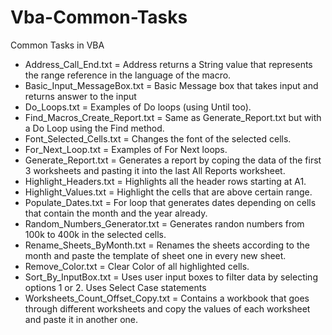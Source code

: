 # Vba-Common-Tasks
Common Tasks in VBA

- Address_Call_End.txt = Address returns a String value that represents the range reference in the language of the macro.
- Basic_Input_MessageBox.txt = Basic Message box that takes input and returns answer to the input
- Do_Loops.txt = Examples of Do loops (using Until too).
- Find_Macros_Create_Report.txt = Same as Generate_Report.txt but with a Do Loop using the Find method.
- Font_Selected_Cells.txt = Changes the font of the selected cells.
- For_Next_Loop.txt = Examples of For Next loops.
- Generate_Report.txt = Generates a report by coping the data of the first 3 worksheets and pasting it into the last All Reports worksheet.
- Highlight_Headers.txt = Highlights all the header rows starting at A1.
- Highlight_Values.txt = Highlight the cells that are above certain range.
- Populate_Dates.txt = For loop that generates dates depending on cells that contain the month and the year already.
- Random_Numbers_Generator.txt = Generates randon numbers from 100k to 400k in the selected cells.
- Rename_Sheets_ByMonth.txt = Renames the sheets according to the month and paste the template of sheet one in every new sheet.
- Remove_Color.txt = Clear Color of all highlighted cells.
- Sort_By_InputBox.txt = Uses user input boxes to filter data by selecting options 1 or 2. Uses Select Case statements
- Worksheets_Count_Offset_Copy.txt = Contains a workbook that goes through different worksheets and copy the values of each worksheet and paste it in another one.
